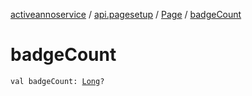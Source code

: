[activeannoservice](../../index.md) / [api.pagesetup](../index.md) / [Page](index.md) / [badgeCount](./badge-count.md)

# badgeCount

`val badgeCount: `[`Long`](https://kotlinlang.org/api/latest/jvm/stdlib/kotlin/-long/index.html)`?`